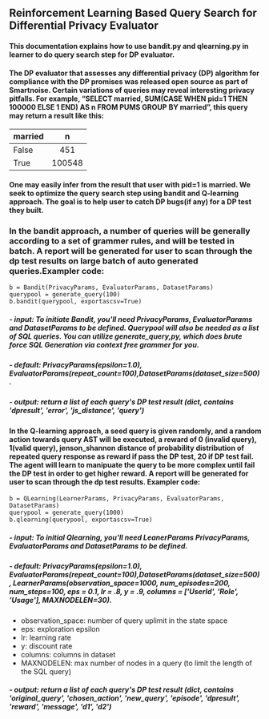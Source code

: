 ## Reinforcement Learning Based Query Search for Differential Privacy Evaluator
#### This documentation explains how to use bandit.py and qlearning.py in learner to do query search step for DP evaluator.
#### The DP evaluator that assesses any differential privacy (DP) algorithm for compliance with the DP promises was released open source as part of Smartnoise. Certain variations of queries may reveal interesting privacy pitfalls. For example, “SELECT married, SUM(CASE WHEN pid=1 THEN 100000 ELSE 1 END) AS n FROM PUMS GROUP BY married”, this query may return a result like this:
| married        | n            |
| :------------- | :----------: | 
|  False         | 451  |
| True           | 100548 |

#### One may easily infer from the result that user with pid=1 is married. We seek to optimize the query search step using bandit and Q-learning approach. The goal is to help user to catch DP bugs(if any) for a DP test they built. 
### In the bandit approach, a number of queries will be generally according to a set of grammer rules, and will be tested in batch. A report will be generated for user to scan through the dp test results on large batch of auto generated queries.Exampler code:
    b = Bandit(PrivacyParams, EvaluatorParams, DatasetParams)
    querypool = generate_query(100)
    b.bandit(querypool, exportascsv=True)
##### - input: To initiate Bandit, you'll need PrivacyParams, EvaluatorParams and DatasetParams to be defined. Querypool will also be needed as a list of SQL queries. You can utilize generate_query,py, which does brute force SQL Generation via context free grammer for you.
##### - default: PrivacyParams(epsilon=1.0), EvaluatorParams(repeat_count=100),DatasetParams(dataset_size=500). 
##### - output: return a list of each query's DP test result (dict, contains 'dpresult', 'error', 'js_distance', 'query')

#### In the Q-learning approach, a seed query is given randomly, and a random action towards query AST will be executed, a reward of 0 (invalid query), 1(valid query), jenson_shannon distance of probability distribution of repeated query response as reward if pass the DP test, 20 if DP test fail. The agent will learn to manipuate the query to be more complex until fail the DP test in order to get higher reward.  A report will be generated for user to scan through the dp test results. Exampler code:
    b = QLearning(LearnerParams, PrivacyParams, EvaluatorParams, DatasetParams)
    querypool = generate_query(1000)
    b.qlearning(querypool, exportascsv=True)
##### - input: To initial Qlearning, you'll need LeanerParams PrivacyParams, EvaluatorParams and DatasetParams to be defined.
##### - default: PrivacyParams(epsilon=1.0), EvaluatorParams(repeat_count=100),DatasetParams(dataset_size=500), LearnerParams(observation_space=1000, num_episodes=200, num_steps=100, eps = 0.1, lr = .8, y = .9, columns = ['UserId', 'Role', 'Usage'], MAXNODELEN=30). 
- observation_space: number of query uplimit in the state space
- eps: exploration epsilon
- lr: learning rate
- y: discount rate
- columns: columns in dataset 
- MAXNODELEN: max number of nodes in a query (to limit the length of the SQL query)
##### - output: return a list of each query's DP test result (dict, contains 'original_query', 'chosen_action', 'new_query', 'episode', 'dpresult', 'reward', 'message', 'd1', 'd2')




